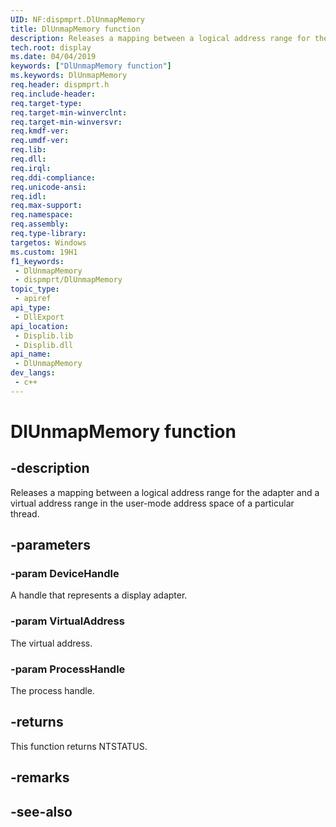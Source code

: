 ```yaml
---
UID: NF:dispmprt.DlUnmapMemory
title: DlUnmapMemory function
description: Releases a mapping between a logical address range for the adapter and a virtual address range in the user-mode address space of a particular thread.
tech.root: display
ms.date: 04/04/2019
keywords: ["DlUnmapMemory function"]
ms.keywords: DlUnmapMemory
req.header: dispmprt.h
req.include-header: 
req.target-type: 
req.target-min-winverclnt: 
req.target-min-winversvr: 
req.kmdf-ver: 
req.umdf-ver: 
req.lib: 
req.dll: 
req.irql: 
req.ddi-compliance: 
req.unicode-ansi: 
req.idl: 
req.max-support: 
req.namespace: 
req.assembly: 
req.type-library: 
targetos: Windows
ms.custom: 19H1
f1_keywords:
 - DlUnmapMemory
 - dispmprt/DlUnmapMemory
topic_type:
 - apiref
api_type:
 - DllExport
api_location:
 - Displib.lib
 - Displib.dll
api_name:
 - DlUnmapMemory
dev_langs:
 - c++
---
```


# DlUnmapMemory function


## -description

Releases a mapping between a logical address range for the adapter and a virtual address range in the user-mode address space of a particular thread.

## -parameters

### -param DeviceHandle

A handle that represents a display adapter.

### -param VirtualAddress

The virtual address.

### -param ProcessHandle

The process handle.

## -returns

This function returns NTSTATUS.

## -remarks

## -see-also

